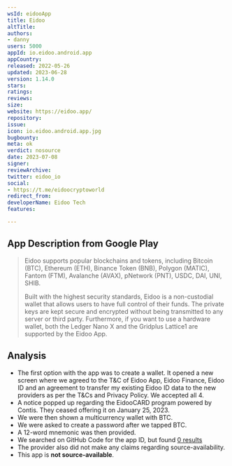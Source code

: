 ```yaml
---
wsId: eidooApp
title: Eidoo
altTitle: 
authors:
- danny
users: 5000
appId: io.eidoo.android.app
appCountry: 
released: 2022-05-26
updated: 2023-06-28
version: 1.14.0
stars: 
ratings: 
reviews: 
size: 
website: https://eidoo.app/
repository: 
issue: 
icon: io.eidoo.android.app.jpg
bugbounty: 
meta: ok
verdict: nosource
date: 2023-07-08
signer: 
reviewArchive: 
twitter: eidoo_io
social:
- https://t.me/eidoocryptoworld
redirect_from: 
developerName: Eidoo Tech
features: 

---
```


## App Description from Google Play

> Eidoo supports popular blockchains and tokens, including Bitcoin (BTC), Ethereum (ETH), Binance Token (BNB), Polygon (MATIC), Fantom (FTM), Avalanche (AVAX), pNetwork (PNT), USDC, DAI, UNI, SHIB.
>
> Built with the highest security standards, Eidoo is a non-custodial wallet that allows users to have full control of their funds. The private keys are kept secure and encrypted without being transmitted to any server or third party. Furthermore, if you want to use a hardware wallet, both the Ledger Nano X and the Gridplus Lattice1 are supported by the Eidoo App.

## Analysis

- The first option with the app was to create a wallet. It opened a new screen where we agreed to the T&C of Eidoo App, Eidoo Finance, Eidoo ID and an agreement to transfer my existing Eidoo ID data to the new providers as per the T&Cs and Privacy Policy. We accepted all 4.
- A notice popped up regarding the EidooCARD program powered by Contis. They ceased offering it on January 25, 2023.
- We were then shown a multicurrency wallet with BTC.
- We were asked to create a password after we tapped BTC.
- A 12-word mnemonic was then provided.
- We searched on GitHub Code for the app ID, but found [0 results](https://github.com/search?q=io.eidoo.android.app&type=code)
- The provider also did not make any claims regarding source-availability.
- This app is **not source-available**.
